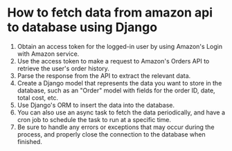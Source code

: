 # How to fetch data from amazon api to database using Django   
1. Obtain an access token for the logged-in user by using Amazon's Login with Amazon service.
2. Use the access token to make a request to Amazon's Orders API to retrieve the user's order history.
3. Parse the response from the API to extract the relevant data.
4. Create a Django model that represents the data you want to store in the database, such as an "Order" model with fields for the order ID, date, total cost, etc.
5. Use Django's ORM to insert the data into the database.
6. You can also use an async task to fetch the data periodically, and have a cron job to schedule the task to run at a specific time.
7. Be sure to handle any errors or exceptions that may occur during the process, and properly close the connection to the database when finished.